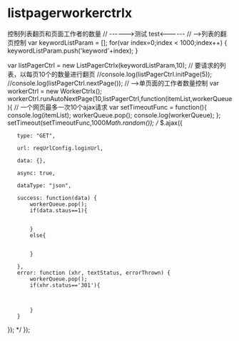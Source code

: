 # listpagerworkerctrlx
控制列表翻页和页面工作者的数量
// ------>测试  test<------
// -->列表的翻页控制
var keywordListParam = [];
for(var index=0;index < 1000;index++) {
   keywordListParam.push('keyword'+index);
}

var listPagerCtrl = new ListPagerCtrlx(keywordListParam,10);  // 要请求的列表，以每页10个的数量进行翻页
//console.log(listPagerCtrl.initPage(5));
//console.log(listPagerCtrl.nextPage());
// -->单页面的工作者数量控制
var workerCtrl = new WorkerCtrlx();
workerCtrl.runAutoNextPage(10,listPagerCtrl,function(itemList,workerQueue){  // 一个网页最多一次10个ajax请求
   var setTimeoutFunc = function(){
       console.log(itemList);
       workerQueue.pop();
       console.log(workerQueue);
   };
   setTimeout(setTimeoutFunc,1000*Math.random());
   /*
   $.ajax({

       type: "GET",

       url: reqUrlConfig.loginUrl,

       data: {},

       async: true,

       dataType: "json",

       success: function(data) {
           workerQueue.pop();
           if(data.staus==1){
               

           }
           else{
             

           }

       },
       error: function (xhr, textStatus, errorThrown) {
           workerQueue.pop();
           if(xhr.status=='301'){

               

           }
       }

   });
   */
});
